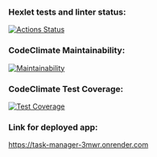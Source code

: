 ### Hexlet tests and linter status:
[![Actions Status](https://github.com/LiudmilaKorchikova/java-project-99/actions/workflows/hexlet-check.yml/badge.svg)](https://github.com/LiudmilaKorchikova/java-project-99/actions)
### CodeClimate Maintainability:
[![Maintainability](https://api.codeclimate.com/v1/badges/a206650d7d93a48fbf95/maintainability)](https://codeclimate.com/github/LiudmilaKorchikova/java-project-99/maintainability)
### CodeClimate Test Coverage:
[![Test Coverage](https://api.codeclimate.com/v1/badges/a206650d7d93a48fbf95/test_coverage)](https://codeclimate.com/github/LiudmilaKorchikova/java-project-99/test_coverage)
### Link for deployed app:
https://task-manager-3mwr.onrender.com
